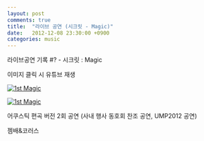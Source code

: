 ```yaml
---
layout: post
comments: true
title:  "라이브 공연 (시크릿 - Magic)"
date:   2012-12-08 23:30:00 +0900
categories: music
---
```

라이브공연 기록 #? - 시크릿 : Magic

이미지 클릭 시 유튜브 재생

[![1st Magic](http://img.youtube.com/vi/dpdFOTZewq4/0.jpg)](https://www.youtube.com/watch?v=dpdFOTZewq4 "1st Magic")

[![1st Magic](http://img.youtube.com/vi/NT7X5jBjnzA/0.jpg)](https://www.youtube.com/watch?v=NT7X5jBjnzA "1st Magic")

어쿠스틱 편곡 버전 2회 공연 (사내 행사 동호회 찬조 공연, UMP2012 공연)

젬배&코러스
